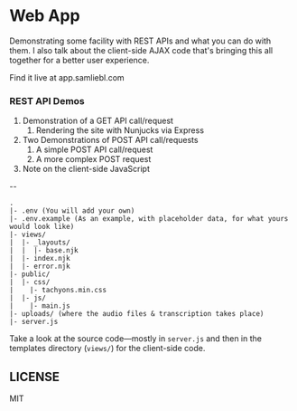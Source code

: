 # Web App

Demonstrating some facility with REST APIs and what you can do with them. I also talk about the client-side AJAX code that's bringing this all together for a better user experience.

Find it live at app.samliebl.com

### REST API Demos

1. Demonstration of a GET API call/request  
    1. Rendering the site with Nunjucks via Express
1. Two Demonstrations of POST API call/requests
    1. A simple POST API call/request
    1. A more complex POST request
1. Note on the client-side JavaScript

--

```
.
|- .env (You will add your own)
|- .env.example (As an example, with placeholder data, for what yours would look like)
|- views/
|  |- _layouts/
|  |  |- base.njk
|  |- index.njk
|  |- error.njk
|- public/
|  |- css/
|    |- tachyons.min.css
|  |- js/
|    |- main.js
|- uploads/ (where the audio files & transcription takes place)
|- server.js
```

Take a look at the source code—mostly in `server.js` and then in the templates directory (`views/`) for the client-side code.

## LICENSE

MIT